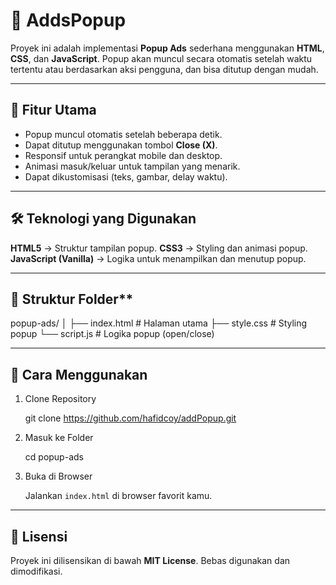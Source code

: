 
# 📢 AddsPopup

Proyek ini adalah implementasi **Popup Ads** sederhana menggunakan **HTML**, **CSS**, dan **JavaScript**. Popup akan muncul secara otomatis setelah waktu tertentu atau berdasarkan aksi pengguna, dan bisa ditutup dengan mudah.

---

## 🚀 **Fitur Utama**

* Popup muncul otomatis setelah beberapa detik.
* Dapat ditutup menggunakan tombol **Close (X)**.
* Responsif untuk perangkat mobile dan desktop.
* Animasi masuk/keluar untuk tampilan yang menarik.
* Dapat dikustomisasi (teks, gambar, delay waktu).

---

## 🛠️ Teknologi yang Digunakan

**HTML5** → Struktur tampilan popup.
**CSS3** → Styling dan animasi popup.
**JavaScript (Vanilla)** → Logika untuk menampilkan dan menutup popup.

---

## 📂 Struktur Folder**

popup-ads/
│
├── index.html       # Halaman utama
├── style.css        # Styling popup
└── script.js        # Logika popup (open/close)

---

## 📖 Cara Menggunakan

1. Clone Repository

   git clone https://github.com/hafidcoy/addPopup.git
 
2. Masuk ke Folder
   
   cd popup-ads
  
4. Buka di Browser

   Jalankan `index.html` di browser favorit kamu.

---
## 📜 Lisensi

Proyek ini dilisensikan di bawah **MIT License**. Bebas digunakan dan dimodifikasi.
